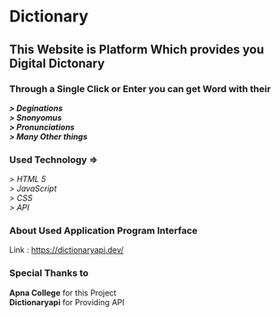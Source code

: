 # Dictionary
## This Website is Platform Which provides you Digital Dictonary 

### Through a Single Click or Enter you can get Word with their
**_> Deginations_** <br>
**_> Snonyomus_** <br>
**_> Pronunciations_** <br>
**_> Many Other things_** <br>

### Used Technology =>
_> HTML 5_ <br>
_> JavaScript_ <br>
_> CSS_ <br>
_> API_ <br>

### About Used Application Program Interface
  Link : https://dictionaryapi.dev/

### Special Thanks to
  **Apna College** for this Project <br>
  **Dictionaryapi** for Providing API  <br>

